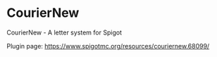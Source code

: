 # CourierNew
CourierNew - A letter system for Spigot

Plugin page: https://www.spigotmc.org/resources/couriernew.68099/

